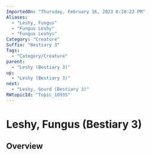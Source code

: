 ```yaml
---
ImportedOn: "Thursday, February 16, 2023 6:10:23 PM"
Aliases:
  - "Leshy, Fungus"
  - "Fungus Leshy"
  - "Fungus Leshys"
Category: "Creature"
Suffix: "Bestiary 3"
Tags:
  - "Category/Creature"
parent:
  - "Leshy (Bestiary 3)"
up:
  - "Leshy (Bestiary 3)"
next:
  - "Leshy, Gourd (Bestiary 3)"
RWtopicId: "Topic_10935"
---
```

# Leshy, Fungus (Bestiary 3)
## Overview
